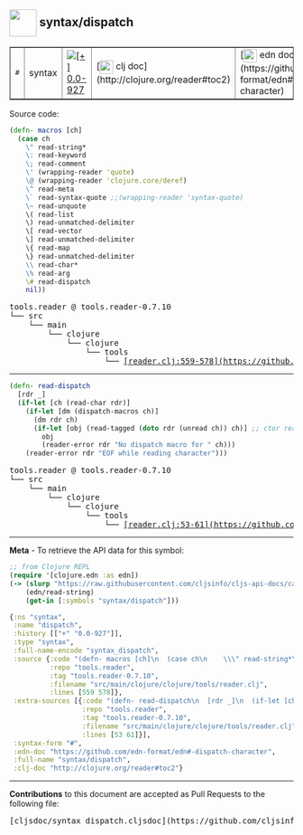 ## <img width="48px" valign="middle" src="http://i.imgur.com/Hi20huC.png"> syntax/dispatch

 <table border="1">
<tr>
<td><samp>#</samp></td>
<td>syntax</td>
<td><a href="https://github.com/cljsinfo/cljs-api-docs/tree/0.0-927"><img valign="middle" alt="[+] 0.0-927" src="https://img.shields.io/badge/+-0.0--927-lightgrey.svg"></a> </td>
<td>
[<img height="24px" valign="middle" src="http://i.imgur.com/1GjPKvB.png"> clj doc](http://clojure.org/reader#toc2)
</td>
<td>
[<img height="24px" valign="middle" src="http://i.imgur.com/I8uNXHv.png"> edn doc](https://github.com/edn-format/edn#-dispatch-character)
</td>
</tr>
</table>






Source code:

```clj
(defn- macros [ch]
  (case ch
    \" read-string*
    \: read-keyword
    \; read-comment
    \' (wrapping-reader 'quote)
    \@ (wrapping-reader 'clojure.core/deref)
    \^ read-meta
    \` read-syntax-quote ;;(wrapping-reader 'syntax-quote)
    \~ read-unquote
    \( read-list
    \) read-unmatched-delimiter
    \[ read-vector
    \] read-unmatched-delimiter
    \{ read-map
    \} read-unmatched-delimiter
    \\ read-char*
    \% read-arg
    \# read-dispatch
    nil))
```

 <pre>
tools.reader @ tools.reader-0.7.10
└── src
    └── main
        └── clojure
            └── clojure
                └── tools
                    └── <ins>[reader.clj:559-578](https://github.com/clojure/tools.reader/blob/tools.reader-0.7.10/src/main/clojure/clojure/tools/reader.clj#L559-L578)</ins>
</pre>


---

```clj
(defn- read-dispatch
  [rdr _]
  (if-let [ch (read-char rdr)]
    (if-let [dm (dispatch-macros ch)]
      (dm rdr ch)
      (if-let [obj (read-tagged (doto rdr (unread ch)) ch)] ;; ctor reader is implemented as a taggged literal
        obj
        (reader-error rdr "No dispatch macro for " ch)))
    (reader-error rdr "EOF while reading character")))
```

 <pre>
tools.reader @ tools.reader-0.7.10
└── src
    └── main
        └── clojure
            └── clojure
                └── tools
                    └── <ins>[reader.clj:53-61](https://github.com/clojure/tools.reader/blob/tools.reader-0.7.10/src/main/clojure/clojure/tools/reader.clj#L53-L61)</ins>
</pre>

---

__Meta__ - To retrieve the API data for this symbol:

```clj
;; from Clojure REPL
(require '[clojure.edn :as edn])
(-> (slurp "https://raw.githubusercontent.com/cljsinfo/cljs-api-docs/catalog/cljs-api.edn")
    (edn/read-string)
    (get-in [:symbols "syntax/dispatch"]))
```

```clj
{:ns "syntax",
 :name "dispatch",
 :history [["+" "0.0-927"]],
 :type "syntax",
 :full-name-encode "syntax_dispatch",
 :source {:code "(defn- macros [ch]\n  (case ch\n    \\\" read-string*\n    \\: read-keyword\n    \\; read-comment\n    \\' (wrapping-reader 'quote)\n    \\@ (wrapping-reader 'clojure.core/deref)\n    \\^ read-meta\n    \\` read-syntax-quote ;;(wrapping-reader 'syntax-quote)\n    \\~ read-unquote\n    \\( read-list\n    \\) read-unmatched-delimiter\n    \\[ read-vector\n    \\] read-unmatched-delimiter\n    \\{ read-map\n    \\} read-unmatched-delimiter\n    \\\\ read-char*\n    \\% read-arg\n    \\# read-dispatch\n    nil))",
          :repo "tools.reader",
          :tag "tools.reader-0.7.10",
          :filename "src/main/clojure/clojure/tools/reader.clj",
          :lines [559 578]},
 :extra-sources [{:code "(defn- read-dispatch\n  [rdr _]\n  (if-let [ch (read-char rdr)]\n    (if-let [dm (dispatch-macros ch)]\n      (dm rdr ch)\n      (if-let [obj (read-tagged (doto rdr (unread ch)) ch)] ;; ctor reader is implemented as a taggged literal\n        obj\n        (reader-error rdr \"No dispatch macro for \" ch)))\n    (reader-error rdr \"EOF while reading character\")))",
                  :repo "tools.reader",
                  :tag "tools.reader-0.7.10",
                  :filename "src/main/clojure/clojure/tools/reader.clj",
                  :lines [53 61]}],
 :syntax-form "#",
 :edn-doc "https://github.com/edn-format/edn#-dispatch-character",
 :full-name "syntax/dispatch",
 :clj-doc "http://clojure.org/reader#toc2"}

```

---

__Contributions__ to this document are accepted as Pull Requests to the following file:

 <pre>
[cljsdoc/syntax_dispatch.cljsdoc](https://github.com/cljsinfo/cljs-api-docs/blob/master/cljsdoc/syntax_dispatch.cljsdoc)
</pre>

